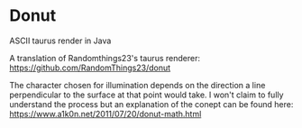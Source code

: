 # Donut
 ASCII taurus render in Java

A translation of Randomthings23's taurus renderer: https://github.com/RandomThings23/donut

The character chosen for illumination depends on the direction a line perpendicular to the surface at that point would take.
I won't claim to fully understand the process but an explanation of the conept can be found here: https://www.a1k0n.net/2011/07/20/donut-math.html
